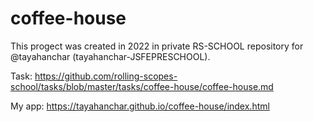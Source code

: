 # coffee-house

This progect was created in 2022 in private RS-SCHOOL repository for @tayahanchar (tayahanchar-JSFEPRESCHOOL).

Task: https://github.com/rolling-scopes-school/tasks/blob/master/tasks/coffee-house/coffee-house.md

My app: https://tayahanchar.github.io/coffee-house/index.html
